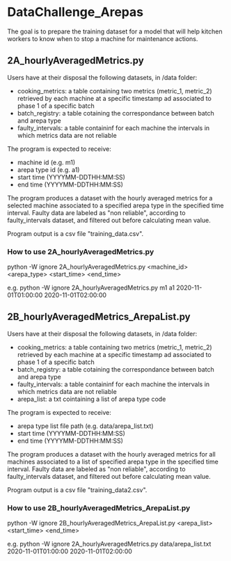 # DataChallenge_Arepas

The goal is to prepare the training dataset for a model that will help kitchen workers to know when to stop a machine for maintenance actions.

## 2A_hourlyAveragedMetrics.py

Users have at their disposal the following datasets, in /data folder:
- cooking_metrics: a table containing two metrics (metric_1, metric_2) retrieved by each machine at a specific timestamp ad associated to phase 1 of a specific batch
- batch_registry: a table cotaining the correspondance between batch and arepa type
- faulty_intervals: a table containinf for each machine the intervals in which metrics data are not reliable

The program is expected to receive:
- machine id (e.g. m1)
- arepa type id (e.g. a1)
- start time (YYYYMM-DDTHH:MM:SS)
- end time (YYYYMM-DDTHH:MM:SS)

The program produces a dataset with the hourly averaged metrics for a selected machine associated to a specified arepa type in the specified time interval.
Faulty data are labeled as "non reliable", according to faulty_intervals dataset, and filtered out before calculating mean value.

Program output is a csv file "training_data.csv".

### How to use 2A_hourlyAveragedMetrics.py

python -W ignore 2A_hourlyAveragedMetrics.py <machine_id> <arepa_type> <start_time> <end_time>

e.g. python -W ignore 2A_hourlyAveragedMetrics.py m1 a1 2020-11-01T01:00:00 2020-11-01T02:00:00


## 2B_hourlyAveragedMetrics_ArepaList.py

Users have at their disposal the following datasets, in /data folder:
- cooking_metrics: a table containing two metrics (metric_1, metric_2) retrieved by each machine at a specific timestamp ad associated to phase 1 of a specific batch
- batch_registry: a table cotaining the correspondance between batch and arepa type
- faulty_intervals: a table containinf for each machine the intervals in which metrics data are not reliable
- arepa_list: a txt cointaining a list of arepa type code


The program is expected to receive:
- arepa type list file path (e.g. data/arepa_list.txt)
- start time (YYYYMM-DDTHH:MM:SS)
- end time (YYYYMM-DDTHH:MM:SS)

The program produces a dataset with the hourly averaged metrics for all machines associated to a list of specified arepa type in the specified time interval.
Faulty data are labeled as "non reliable", according to faulty_intervals dataset, and filtered out before calculating mean value.

Program output is a csv file "training_data2.csv".

### How to use 2B_hourlyAveragedMetrics_ArepaList.py

python -W ignore 2B_hourlyAveragedMetrics_ArepaList.py <arepa_list> <start_time> <end_time>

e.g. python -W ignore 2A_hourlyAveragedMetrics.py data/arepa_list.txt 2020-11-01T01:00:00 2020-11-01T02:00:00
